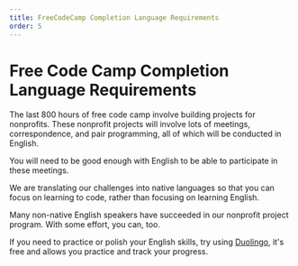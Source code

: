 ```yaml
---
title: FreeCodeCamp Completion Language Requirements
order: 5
---
```

# Free Code Camp Completion Language Requirements

The last 800 hours of free code camp involve building projects for nonprofits. These nonprofit projects will involve lots of meetings, correspondence, and pair programming, all of which will be conducted in English.

You will need to be good enough with English to be able to participate in these meetings.

We are translating our challenges into native languages so that you can focus on learning to code, rather than focusing on learning English.

Many non-native English speakers have succeeded in our nonprofit project program. With some effort, you can, too.

If you need to practice or polish your English skills, try using [Duolingo](https://www.duolingo.com/), it's free and allows you practice and track your progress.
